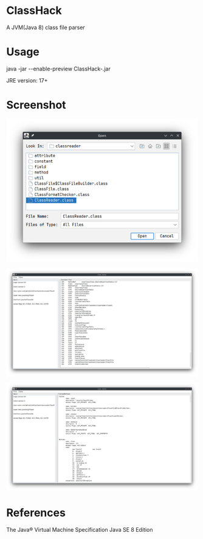 # ClassHack

A JVM(Java 8) class file parser

# Usage

java -jar --enable-preview ClassHack-<version>.jar

JRE version: 17+

# Screenshot

<img src="./screenshot/Screenshot_1.png"></img>

<img src="./screenshot/Screenshot_2.png"></img>

<img src="./screenshot/Screenshot_3.png"></img>

# References

<a hr="https://docs.oracle.com/javase/specs/jvms/se8/html/">The Java® Virtual Machine Specification Java SE 8 Edition</a>
